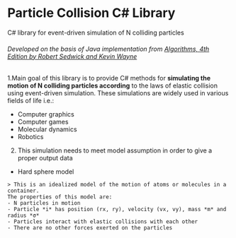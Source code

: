 # Particle Collision C# Library
C# library for event-driven simulation of N colliding particles
###### Developed on the basis of Java implementation from [Algorithms, 4th Edition by Robert Sedwick and Kevin Wayne](https://algs4.cs.princeton.edu/61event/)

1.Main goal of this library is to provide C# methods for **simulating the motion of N colliding particles according** to the laws of elastic collision using event-driven simulation.
These simulations are widely used in various fields of life i.e.:
- Computer graphics
- Computer games
- Molecular dynamics
- Robotics

2. This simulation needs to meet model assumption in order to give a proper output data

- Hard sphere model
```
> This is an idealized model of the motion of atoms or molecules in a container.
The properties of this model are:
- N particles in motion
- Particle *i* has position (rx, ry), velocity (vx, vy), mass *m* and radius *σ*
- Particles interact with elastic collisions with each other
- There are no other forces exerted on the particles
```
